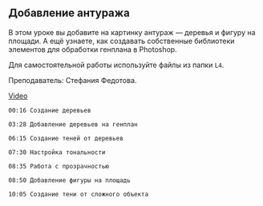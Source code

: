 ## Добавление антуража

В этом уроке вы добавите на картинку антураж — деревья и фигуру на площади. А ещё узнаете, как создавать собственные библиотеки элементов для обработки генплана в Photoshop. 

Для самостоятельной работы используйте файлы из папки `L4`. 

Преподаватель: Стефания Федотова.

[Video](https://player.softculture.cc/embed/PSH/PSH_72.17.10_L4-6_Details_Embedding)

``` chapters
00:16 Создание деревьев

03:28 Добавление деревьев на генплан

06:15 Создание теней от деревьев

07:30 Настройка тональности

08:35 Работа с прозрачностью

08:50 Добавление фигуры на площадь

10:05 Создание тени от сложного объекта
```

